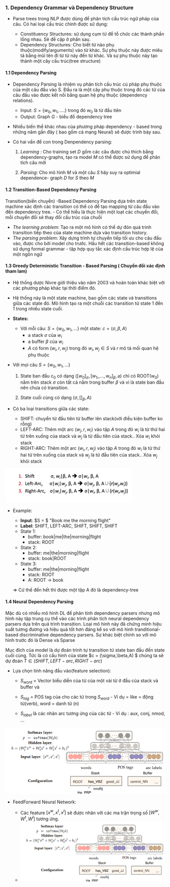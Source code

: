 

### 1. Dependency Grammar và Dependency Structure  

* Parse trees trong NLP được dùng để phân tích cấu trúc ngữ pháp của câu. Có hai loại cấu trúc chính được sử dụng: 
    
    * Constituency Structures: sử dụng cụm từ để tổ chức các thành phần lồng nhau. Sẽ đề cập ở phần sau.
    * Dependency Structures: Cho biết từ nào phụ thuộc(modify/arguments) vào từ khác. Sự phụ thuộc này được miêu tả bằng mũi tên đi từ từ này đến từ khác. Và sự phụ thuộc này tạo thành một cây cấu trúc(tree structure)

#### 1.1 Dependency Parsing 

* Dependency Parsing là nhiệm vụ phân tích cấu trúc cú pháp phụ thuộc của một câu đầu vào S. Đầu ra là một cây phụ thuộc trong đó các từ của câu đầu vào được kết nối bằng quan hệ phụ thuộc (dependency relations). 

    * Input: $S = \{w_0,w_1,....\}$ trong đó $w_0$ là từ đầu tiên
    * Output: Graph $G$ - biểu đồ dependency tree
    
* Nhiều biến thể khác nhau của phương pháp dependency - based  trong những năm gần đây ( bao gồm cả mạng Neural) sẽ được trình bày sau. 

* Có hai vấn đề con trong Denpendency parsing: 
    1. _Learning_ :  Cho training set $D$ gồm các câu được chú thích bằng dependency-graphs, tạo ra model $M$ có thể được sử dụng để phân tích câu mới 
    
    2. _Parsing_: Cho mô hình $M$ và một câu $S$ hãy suy ra optimial dependence- graph $D$ for $S$ theo $M$

#### 1.2 Transition-Based Dependency Parsing

Transition(biến chuyển) -Based Dependency Parsing  dựa trên state machine xác định các transition có thể có để tạo mapping từ câu đầu vào đến dependency tree. - Có thể hiểu là thực hiện một loạt các chuyển đổi, mỗi chuyển đổi sẽ thay đổi cấu trúc của chuỗi

* _The learning problem_: Tạo ra một mô hình có thể dự đón quá trình transition tiếp theo của state machine dựa vào transition history. 
* _The parsing problem_: Xây dựng trình tự chuyển tiếp tối ưu cho câu đầu vào, được cho bởi model cho trước. Hầu hết các transition-based không sử dụng formal grammar  - tập hợp quy tắc xác định cấu trúc hợp lệ của một ngôn ngữ 
 
#### 1.3 Greedy Deterministic Transition - Based Parsing ( Chuyển đổi xác định tham lam) 

* Hệ thống dược Nivre giới thiệu vào năm 2003 và hoàn toàn khác biệt với các phương pháp khác tại thời điểm đó. 

* Hệ thống này là một state machine, bao gồm các state và transitions giữa các state đó. Mô hình tạo ra một chuỗi các transition từ state 1 đến 1 trong nhiều state cuối. 

* <b>States:</b> 
    
    * Với mỗi câu: $S = \{w_0,w_1, ... \}$ một state: $c = (\sigma,\beta,A)$
        * a stack $\sigma$ của $w_i$
        * a buffer $\beta$ của $w_i$ 
        * $A$ có form $(w_i,r,w_j)$ trong đó $w_i,w_j \in S$ và $r$ mô tả mối quan hệ phụ thuộc  
    
* Với mọi câu $S = \{w_0,w_1,...\}$ 
    1. State ban đầu $c_0$ có dạng ($[w_0]_\sigma,[w_1,,...,w_n]_\beta,\varnothing)$
    chỉ có ROOT($w_0$) nằm trên stack $\sigma$ còn tất cả nằm trong buffer $\beta$ và vì là state ban đầu nên chưa có transition.

    2. State cuối cùng có dạng $(\sigma,[ ]_\beta,A)$
* Có ba loại transitions giữa các state:
    
    * SHIFT: chuyển từ đầu tiên từ buffer lên stack(với điều kiện buffer ko rỗng)
    * LEFT-ARC: Thêm một arc $(w_j,r,w_i)$ vào tập $A$ trong đó $w_i$ là từ thứ hai từ trên xuống của stack và $w_j$ là từ đầu tiên của stack.. Xóa $w_i$ khỏi stack
    * RIGHT-ARC:   Thêm một arc $(w_i,r,w_j)$ vào tập $A$ trong đó $w_i$ là từ thứ hai từ trên xuống của stack và $w_j$ là từ đầu tiên của stack.. Xóa $w_j$ khỏi stack


![Alt text](image.png)

* Example:
    * <b>Input</b>: $S = $ "Book me the morning flight" 
    * <b>Label</b>: SHIFT, LEFT-ARC, SHIFT, SHIFT, SHIFT 
    * State 1:
        * buffer: book|me|the|morning|flight
        * stack: ROOT 
    * State 2: 
        * buffer: me|the|morning|flight 
        * stack: book|ROOT 
    * State 3: 
        * buffer: me|the|morning|flight 
        * stack: ROOT 
        * A: ROOT -> book

    => Cứ thế đến hết thì được một tập A đó là dependency-tree

#### 1.4 Neural Dependency Parsing 

Mặc dù có nhiều mô hình DL để phân tính dependency parsers nhưng mô hình này tập trung cụ thể vào các trình phân tích neural dependency parsers dựa trên quá trình transition. Loại mô hình này đã chứng minh hiệu suất tương đương và hiệu quả tốt hơn đáng kể so với mô hình tranditional-based discriminative dependency parsers. Sự khác biệt chính so với mô hình trước đó là Dense và Sparse 

Mục đích của model là dự đoán trình tự transition từ state ban đầu đến state cuối cùng. 
Tức là có cấu hình của state $c = (\sigma,\beta,A) $ chúng ta sẽ dự đoán $T \in (SHIFT, LEFT-arc, RIGHT- arc)$ 

* Lựa chọn tính năng đầu vào(feature selection):
    * $S_{word}$ = Vector biểu diễn của từ của một vài từ ở đầu của stack và buffer và 

    * $S_{tag}$ = POS tag của cho các từ trong $S_{word}$ - Ví dụ = like = động từ(verb), word = danh từ (n) 

    * $S_{label}$ là các nhãn arc tương ứng của các từ - Ví dụ : aux, conj, nmod, ... 

![Alt text](image-3.png)

* FeedForward Neural Network: 

    * Các feature $[x^w, x^t, x^l]$ sẽ được nhân với các ma trận trọng số $[W^w, W^t, W^l]$ tương ứng. 
    * ![Alt text](image-2.png)